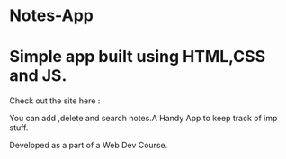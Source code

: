 # Notes-App

# Simple app built using HTML,CSS and JS.

Check out the site here :

You can add ,delete and search notes.A Handy App to keep track of imp stuff.

Developed as a part of a Web Dev Course.
